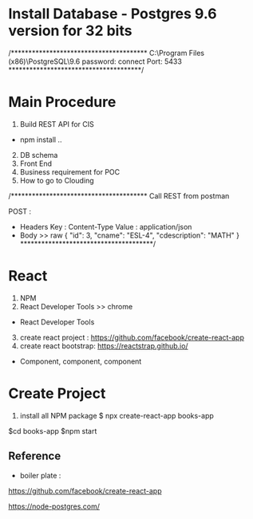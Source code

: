 # Install Database - Postgres  9.6 version for 32 bits

/***************************************
C:\Program Files (x86)\PostgreSQL\9.6
password: connect
Port: 5433
**************************************/



# Main Procedure
1) Build REST API for CIS
 * npm install ..
2) DB schema
3) Front End
4) Business requirement for POC
5) How to go to Clouding

/***************************************
Call REST from postman 

POST : 
- Headers 
 Key : Content-Type 
 Value : application/json
- Body >> raw
 {
        "id": 3,
        "cname": "ESL-4",
        "cdescription": "MATH" 
  }
**************************************/

# React
1) NPM
2) React Developer Tools >> chrome
- React Developer Tools

3) create react project : https://github.com/facebook/create-react-app
4) create react bootstrap: https://reactstrap.github.io/


- Component, component, component




# Create Project 
1) install all NPM package
$ npx create-react-app books-app

$cd books-app
$npm start



## Reference
- boiler plate : 

https://github.com/facebook/create-react-app


 https://node-postgres.com/


